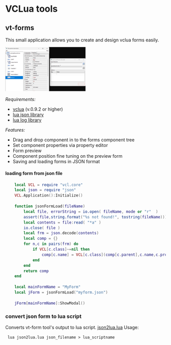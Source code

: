 # VCLua tools

## vt-forms
This small application allows you to create and design vclua forms easily.

<img src="screenshots/vtform_1.jpg" alt="vt-form" width="50%" height="50%">

_Requirements:_
 - [vclua](https://github.com/hipbali/vclua) (v.0.9.2 or higher)
 - [lua json library](https://github.com/rxi/json.lua)
 - [lua log library](https://github.com/rxi/log.lua)

_Features:_
 - Drag and drop component  in to the forms component tree
 - Set component properties via property editor
 - Form preview
 - Component position fine tuning on the preview form
 - Saving and loading forms in JSON format

#### loading form from json file    
```lua
    local VCL = require "vcl.core"
    local json = require "json"
    VCL.Application():Initialize()
    
    function jsonFormLoad(fileName) 
    	local file, errorString = io.open( fileName, mode or "r"  )
    	assert(file,string.format("%s not found!", tostring(fileName)))
    	local contents = file:read( "*a" )
    	io.close( file )
    	local frm = json.decode(contents)
    	local comp = {}
    	for n,c in pairs(frm) do
    		if VCL[c.class]~=nil then
    			comp[c.name] = VCL[c.class](comp[c.parent],c.name,c.props)
    		end
    	end
    	return comp
    end
    
    local mainFormName = "MyForm"
    local jForm = jsonFormLoad("myform.json")
    
    jForm[mainFormName]:ShowModal()
```
### convert json form to lua script
Converts vt-form tool's output to lua script.
[json2lua.lua](utils/json2lua.lua)
Usage:
```
 lua json2lua.lua json_filename > lua_scriptname
 ```
